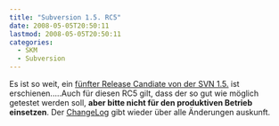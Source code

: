 ```yaml
---
title: "Subversion 1.5. RC5"
date: 2008-05-05T20:50:11
lastmod: 2008-05-05T20:50:11
categories:
  - SKM
  - Subversion
---
```

Es ist so weit, ein <a href="http://subversion.tigris.org/servlets/NewsItemView?newsItemID=2112"  title="Announcement">fünfter Release Candiate von der SVN 1.5.</a> ist erschienen.....Auch für diesen RC5 gilt, dass der so gut wie möglich getestet werden soll, <strong>aber bitte nicht für den produktiven Betrieb einsetzen</strong>.  Der <a href="http://subversion.tigris.org/svn_1.5_releasenotes.html"  title="ChangeLog">ChangeLog</a> gibt wieder über alle Änderungen auskunft.
